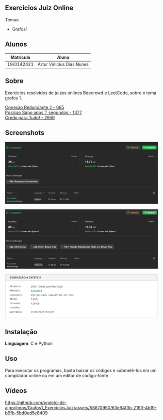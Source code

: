 ## Exercicios Juiz Online

Temas:
 - Grafos1

## Alunos
|Matrícula | Aluno |
| -- | -- |
| 19/0142421  |  Artur Vinicius Dias Nunes |

## Sobre 
Exercicios resolvidos de juizes onlines Beecrowd e LeetCode, sobre o tema grafos 1.

[Conexão Redundante 2 - 685](https://leetcode.com/problems/redundant-connection-ii/) <br>
[Posicao Sapo apos T segundos - 1377](https://leetcode.com/problems/frog-position-after-t-seconds/) <br>
[Credo para Tudo! - 2959](https://www.beecrowd.com.br/judge/pt/problems/view/2959)<br>

## Screenshots
![Conexao Redundante 2 - 685](685/685-Submited.png)

![Posicao Sapo apos T segundos - 1377](1377/1377-Submited.png)

![Credo para Tudo! - 2959](2959/2959-Submited.png)

## Instalação 
**Linguagem**: C e Python<br>

## Uso 
Para executar os programas, basta baixar os códigos e submetê-los em um compilador online ou em um editor de código-fonte.

## Vídeos

https://github.com/projeto-de-algoritmos/Grafos1_ExerciciosJuiz/assets/58870950/63e94f3b-2193-4b19-b9fb-5bd0ed5e8409

